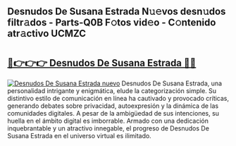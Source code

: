## Desnudos De Susana Estrada N𝚞𝚎vos desn𝚞dos filtr𝚊dos - Parts-Q0B F𝚘tos vid𝚎o - C𝚘ntenido atr𝚊ctivo UCMZC

# <h2><a href="http://mb72fqk.tromn.icu/?c=Desnudos+De+Susana+Estrada">🔗👉👉👉 Desnudos De Susana Estrada 🔗🔗</a></h2>

[![Desnudos De Susana Estrada nuevo](https://i.imgur.com/pEAQMta.gif)](http://mb72fqk.tromn.icu/?c=Desnudos+De+Susana+Estrada)
Desnudos De Susana Estrada, una personalidad intrigante y enigmática, elude la categorización simple. Su distintivo estilo de comunicación en línea ha cautivado y provocado críticas, generando debates sobre privacidad, autoexpresión y la dinámica de las comunidades digitales. A pesar de la ambigüedad de sus intenciones, su huella en el ámbito digital es imborrable. Armado con una dedicación inquebrantable y un atractivo innegable, el progreso de Desnudos De Susana Estrada en el universo virtual es ilimitado.
